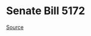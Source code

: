 # Senate Bill 5172

[Source](http://lawfilesext.leg.wa.gov/biennium/2023-24/Pdf/Bills/Senate%20Bills/5172.pdf)